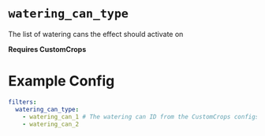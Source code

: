 # `watering_can_type`

The list of watering cans the effect should activate on

**Requires CustomCrops**
# Example Config
```yaml
filters:
  watering_can_type: 
    - watering_can_1 # The watering can ID from the CustomCrops configs. 
    - watering_can_2
```
